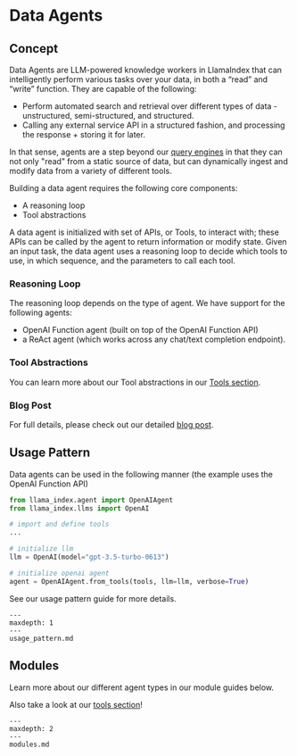 # Data Agents

## Concept
Data Agents are LLM-powered knowledge workers in LlamaIndex that can intelligently perform various tasks over your data, in both a “read” and “write” function. They are capable of the following:

- Perform automated search and retrieval over different types of data - unstructured, semi-structured, and structured.
- Calling any external service API in a structured fashion, and processing the response + storing it for later.

In that sense, agents are a step beyond our [query engines](/core_modules/query_modules/query_engine/root.md) in that they can not only "read" from a static source of data, but can dynamically ingest and modify data from a variety of different tools.

Building a data agent requires the following core components:

- A reasoning loop
- Tool abstractions

A data agent is initialized with set of APIs, or Tools, to interact with; these APIs can be called by the agent to return information or modify state. Given an input task, the data agent uses a reasoning loop to decide which tools to use, in which sequence, and the parameters to call each tool.

### Reasoning Loop
The reasoning loop depends on the type of agent. We have support for the following agents:
- OpenAI Function agent (built on top of the OpenAI Function API)
- a ReAct agent (which works across any chat/text completion endpoint).

### Tool Abstractions

You can learn more about our Tool abstractions in our [Tools section](/core_modules/agent_modules/tools/root.md).

### Blog Post

For full details, please check out our detailed [blog post](https://medium.com/llamaindex-blog/data-agents-eed797d7972f).


## Usage Pattern

Data agents can be used in the following manner (the example uses the OpenAI Function API)
```python
from llama_index.agent import OpenAIAgent
from llama_index.llms import OpenAI

# import and define tools
...

# initialize llm
llm = OpenAI(model="gpt-3.5-turbo-0613")

# initialize openai agent
agent = OpenAIAgent.from_tools(tools, llm=llm, verbose=True)
```

See our usage pattern guide for more details.
```{toctree}
---
maxdepth: 1
---
usage_pattern.md
```

## Modules

Learn more about our different agent types in our module guides below.

Also take a look at our [tools section](/core_modules/agent_modules/tools/root.md)!

```{toctree}
---
maxdepth: 2
---
modules.md
```
